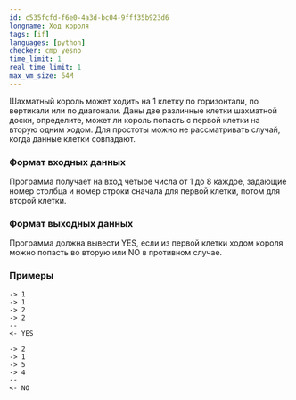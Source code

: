 ```yaml
---
id: c535fcfd-f6e0-4a3d-bc04-9fff35b923d6
longname: Ход короля
tags: [if]
languages: [python]
checker: cmp_yesno
time_limit: 1
real_time_limit: 1
max_vm_size: 64M
---
```


Шахматный король может ходить на 1 клетку по горизонтали, по вертикали или по диагонали. Даны две различные клетки шахматной доски, определите, может ли король попасть с первой клетки на вторую одним ходом.
Для простоты можно не рассматривать случай, когда данные клетки совпадают. 

### Формат входных данных

Программа получает на вход четыре числа от 1 до 8 каждое, задающие номер столбца и номер строки сначала для первой клетки, потом для второй клетки.

### Формат выходных данных

Программа должна вывести YES, если из первой клетки ходом короля можно попасть во вторую или NO в противном случае.

### Примеры

```
-> 1
-> 1
-> 2
-> 2
--
<- YES
```

```
-> 2
-> 1
-> 5
-> 4
--
<- NO
```
